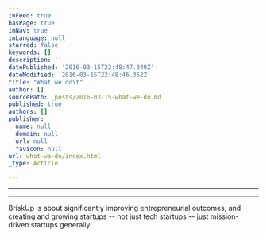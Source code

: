 ```yaml
---
inFeed: true
hasPage: true
inNav: true
inLanguage: null
starred: false
keywords: []
description: ''
datePublished: '2016-03-15T22:48:47.349Z'
dateModified: '2016-03-15T22:48:46.352Z'
title: "What we do\t"
author: []
sourcePath: _posts/2016-03-15-what-we-do.md
published: true
authors: []
publisher:
  name: null
  domain: null
  url: null
  favicon: null
url: what-we-do/index.html
_type: Article

---
```

****

****

BriskUp
is about significantly improving entrepreneurial outcomes, and creating and
growing startups -- not just tech startups -- just mission-driven startups
generally.